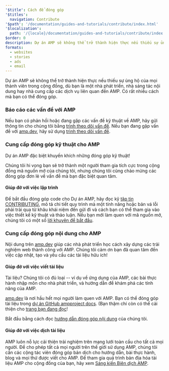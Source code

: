 ```yaml
---
'$title': Cách để đóng góp
'$titles':
  navigation: Contribute
'$path': '/documentation/guides-and-tutorials/contribute/index.html'
'$localization':
  path: '/{locale}/documentation/guides-and-tutorials/contribute/index.html'
$order: 0
description: Dự án AMP sẽ không thể trở thành hiện thực nếu thiếu sự ủng hộ của mọi thành viên trong cộng đồng, dù bạn là một nhà phát triển, nhà sáng tác nội dung hay nhà cung cấp các dịch vụ liên quan đến AMP.
formats:
  - websites
  - stories
  - ads
  - email
---
```


Dự án AMP sẽ không thể trở thành hiện thực nếu thiếu sự ủng hộ của mọi thành viên trong cộng đồng, dù bạn là một nhà phát triển, nhà sáng tác nội dung hay nhà cung cấp các dịch vụ liên quan đến AMP. Có rất nhiều cách mà bạn có thể đóng góp.

### Báo cáo các vấn đề với AMP

Nếu bạn có phản hồi hoặc đang gặp các vấn đề kỹ thuật về AMP, hãy gửi thông tin cho chúng tôi bằng [trình theo dõi vấn đề](https://github.com/ampproject/amphtml/issues). Nếu bạn đang gặp vấn đề với [amp.dev](https://amp.dev), hãy sử dụng [trình theo dõi vấn đề](https://github.com/ampproject/docs/issues).

### Cung cấp đóng góp kỹ thuật cho AMP

Dự án AMP đặc biệt khuyến khích những đóng góp kỹ thuật!

Chúng tôi hi vọng bạn sẽ trở thành một người tham gia tích cực trong cộng đồng mã nguồn mở của chúng tôi, nhưng chúng tôi cũng chào mừng các đóng góp đơn lẻ về vấn đề mà bạn đặc biệt quan tâm.

#### Giúp đỡ với việc lập trình

Để bắt đầu đóng góp code cho Dự án AMP, hãy đọc kỹ [tập tin CONTRIBUTING](https://github.com/ampproject/amphtml/blob/main/docs/contributing.md), mô tả chi tiết quy trình mà một tính năng hoặc bản vá lỗi phải trải qua từ khâu khái niệm đến gửi đi và cách bạn có thể tham gia vào việc thiết kế kỹ thuật và thảo luận. Nếu bạn mới làm quen với mã nguồn mở, chúng tôi có một số [lời khuyên để bắt đầu](https://github.com/ampproject/amphtml/blob/main/docs/contributing.md#contributing-code).

### Cung cấp đóng góp nội dung cho AMP

Nội dung trên [amp.dev](https://amp.dev) giúp các nhà phát triển học cách xây dựng các trải nghiệm web thành công với AMP. Chúng tôi cảm ơn bạn đã quan tâm đến việc cập nhật, tạo và yêu cầu các tài liệu hữu ích!

#### Giúp đỡ với việc viết tài liệu

Tài liệu? Chúng tôi có đủ loại -- ví dụ về ứng dụng của AMP, các bài thực hành nhập môn cho nhà phát triển, và hướng dẫn để khám phá các tính năng của AMP.

[amp.dev](https://amp.dev) là nơi hầu hết mọi người làm quen với AMP. Bạn có thể đóng góp tài liệu trong [dự án GitHub ampproject docs](https://github.com/ampproject/docs). (Bạn thậm chí còn có thể cải thiện cho [trang bạn đang đọc](https://github.com/ampproject/docs/blob/master/content/docs/contribute/contribute.md)!

Bắt đầu bằng cách đọc [hướng dẫn đóng góp nội dung](contribute-documentation/index.md?format=websites) của chúng tôi.

#### Giúp đỡ với việc dịch tài liệu

AMP luôn nỗ lực cải thiện trải nghiệm trên mạng lưới toàn cầu cho tất cả mọi người. Để cho phép tất cả mọi người trên thế giới sử dụng AMP, chúng tôi cần các cộng tác viên đóng góp bản dịch cho hướng dẫn, bài thực hành, blog và mọi thứ được viết cho AMP. Để tham gia quá trình bản địa hóa tài liệu AMP cho cộng đồng của bạn, hãy xem [Sáng kiến Biên dịch AMP](https://github.com/ampproject/docs/blob/master/TRANSLATIONS.md).

